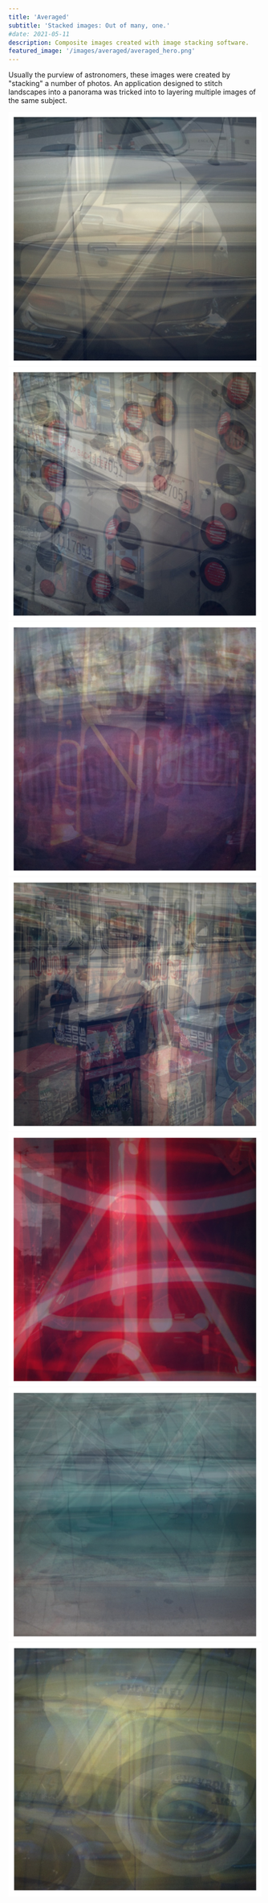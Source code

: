 ```yaml
---
title: 'Averaged'
subtitle: 'Stacked images: Out of many, one.'
#date: 2021-05-11
description: Composite images created with image stacking software.
featured_image: '/images/averaged/averaged_hero.png'
---
```


Usually the purview of astronomers, these images were created by "stacking" a number of photos. An application designed to stitch landscapes into a panorama was tricked into to layering multiple images of the same subject.

<img src ="/images/averaged/yellow_car.png"/>

<img src ="/images/averaged/buslights.png"/>

<img src ="/images/averaged/muni1.png"/>

<img src ="/images/averaged/muni2.png"/>

<img src ="/images/averaged/tattoo.png"/>

<img src ="/images/averaged/valiant.png"/>

<img src ="/images/averaged/yellow_car_2.jpg"/>
